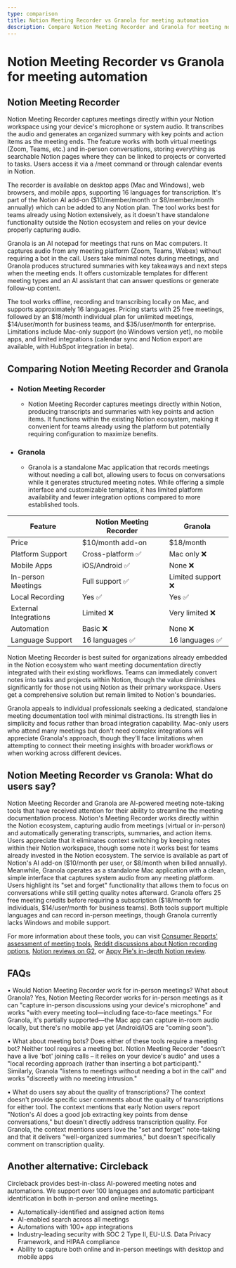 ```yaml
---
type: comparison
title: Notion Meeting Recorder vs Granola for meeting automation
description: Compare Notion Meeting Recorder and Granola for meeting notes, summaries, and recordings. Explore features, pricing, platform support, and user experiences.
---
```


# Notion Meeting Recorder vs Granola for meeting automation

## Notion Meeting Recorder

Notion Meeting Recorder captures meetings directly within your Notion workspace using your device's microphone or system audio. It transcribes the audio and generates an organized summary with key points and action items as the meeting ends. The feature works with both virtual meetings (Zoom, Teams, etc.) and in-person conversations, storing everything as searchable Notion pages where they can be linked to projects or converted to tasks. Users access it via a /meet command or through calendar events in Notion.

The recorder is available on desktop apps (Mac and Windows), web browsers, and mobile apps, supporting 16 languages for transcription. It's part of the Notion AI add-on ($10/member/month or $8/member/month annually) which can be added to any Notion plan. The tool works best for teams already using Notion extensively, as it doesn't have standalone functionality outside the Notion ecosystem and relies on your device properly capturing audio.

Granola is an AI notepad for meetings that runs on Mac computers. It captures audio from any meeting platform (Zoom, Teams, Webex) without requiring a bot in the call. Users take minimal notes during meetings, and Granola produces structured summaries with key takeaways and next steps when the meeting ends. It offers customizable templates for different meeting types and an AI assistant that can answer questions or generate follow-up content.

The tool works offline, recording and transcribing locally on Mac, and supports approximately 16 languages. Pricing starts with 25 free meetings, followed by an $18/month individual plan for unlimited meetings, $14/user/month for business teams, and $35/user/month for enterprise. Limitations include Mac-only support (no Windows version yet), no mobile apps, and limited integrations (calendar sync and Notion export are available, with HubSpot integration in beta).

## Comparing Notion Meeting Recorder and Granola

* ### Notion Meeting Recorder
  * Notion Meeting Recorder captures meetings directly within Notion, producing transcripts and summaries with key points and action items. It functions within the existing Notion ecosystem, making it convenient for teams already using the platform but potentially requiring configuration to maximize benefits.

* ### Granola
  * Granola is a standalone Mac application that records meetings without needing a call bot, allowing users to focus on conversations while it generates structured meeting notes. While offering a simple interface and customizable templates, it has limited platform availability and fewer integration options compared to more established tools.

| Feature | Notion Meeting Recorder | Granola |
|---------|-------------------------|---------|
| Price | $10/month add-on | $18/month |
| Platform Support | Cross-platform ✅ | Mac only ❌ |
| Mobile Apps | iOS/Android ✅ | None ❌ |
| In-person Meetings | Full support ✅ | Limited support ❌ |
| Local Recording | Yes ✅ | Yes ✅ |
| External Integrations | Limited ❌ | Very limited ❌ |
| Automation | Basic ❌ | None ❌ |
| Language Support | 16 languages ✅ | 16 languages ✅ |

Notion Meeting Recorder is best suited for organizations already embedded in the Notion ecosystem who want meeting documentation directly integrated with their existing workflows. Teams can immediately convert notes into tasks and projects within Notion, though the value diminishes significantly for those not using Notion as their primary workspace. Users get a comprehensive solution but remain limited to Notion's boundaries.

Granola appeals to individual professionals seeking a dedicated, standalone meeting documentation tool with minimal distractions. Its strength lies in simplicity and focus rather than broad integration capability. Mac-only users who attend many meetings but don't need complex integrations will appreciate Granola's approach, though they'll face limitations when attempting to connect their meeting insights with broader workflows or when working across different devices.

## Notion Meeting Recorder vs Granola: What do users say?

Notion Meeting Recorder and Granola are AI-powered meeting note-taking tools that have received attention for their ability to streamline the meeting documentation process. Notion's Meeting Recorder works directly within the Notion ecosystem, capturing audio from meetings (virtual or in-person) and automatically generating transcripts, summaries, and action items. Users appreciate that it eliminates context switching by keeping notes within their Notion workspace, though some note it works best for teams already invested in the Notion ecosystem. The service is available as part of Notion's AI add-on ($10/month per user, or $8/month when billed annually). Meanwhile, Granola operates as a standalone Mac application with a clean, simple interface that captures system audio from any meeting platform. Users highlight its "set and forget" functionality that allows them to focus on conversations while still getting quality notes afterward. Granola offers 25 free meeting credits before requiring a subscription ($18/month for individuals, $14/user/month for business teams). Both tools support multiple languages and can record in-person meetings, though Granola currently lacks Windows and mobile support.

For more information about these tools, you can visit [Consumer Reports' assessment of meeting tools](https://www.consumerreports.org/health/cereals/great-tasting-granolas-without-all-the-fat-sugar-calories-a1188431093/), [Reddit discussions about Notion recording options](https://www.reddit.com/r/Notion/comments/1fo9sep/best_meeting_recordingtranscribing_to_post_to/), [Notion reviews on G2](https://www.g2.com/products/notion/reviews), or [Appy Pie's in-depth Notion review](https://www.appypieautomate.ai/blog/reviews/notion-review).

## FAQs 
• Would Notion Meeting Recorder work for in-person meetings? What about Granola?
Yes, Notion Meeting Recorder works for in-person meetings as it can "capture in-person discussions using your device's microphone" and works "with every meeting tool—including face-to-face meetings." For Granola, it's partially supported—the Mac app can capture in-room audio locally, but there's no mobile app yet (Android/iOS are "coming soon").

• What about meeting bots? Does either of these tools require a meeting bot?
Neither tool requires a meeting bot. Notion Meeting Recorder "doesn't have a live 'bot' joining calls – it relies on your device's audio" and uses a "local recording approach (rather than inserting a bot participant)." Similarly, Granola "listens to meetings without needing a bot in the call" and works "discreetly with no meeting intrusion."

• What do users say about the quality of transcriptions?
The context doesn't provide specific user comments about the quality of transcriptions for either tool. The context mentions that early Notion users report "Notion's AI does a good job extracting key points from dense conversations," but doesn't directly address transcription quality. For Granola, the context mentions users love the "set and forget" note-taking and that it delivers "well-organized summaries," but doesn't specifically comment on transcription quality.

## Another alternative: Circleback
Circleback provides best-in-class AI-powered meeting notes and automations. We support over 100 languages and automatic participant identification in both in-person and online meetings.
* Automatically-identified and assigned action items
* AI-enabled search across all meetings
* Automations with 100+ app integrations
* Industry-leading security with SOC 2 Type II, EU-U.S. Data Privacy Framework, and HIPAA compliance
* Ability to capture both online and in-person meetings with desktop and mobile apps
